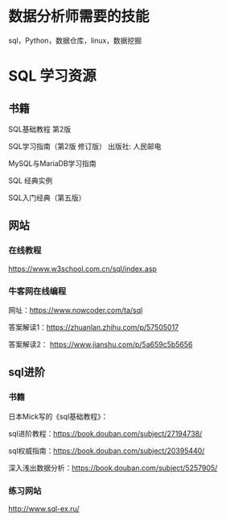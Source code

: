 # 数据分析师需要的技能

sql，Python，数据仓库，linux，数据挖掘

# SQL 学习资源

## 书籍

SQL基础教程 第2版

SQL学习指南（第2版 修订版） 出版社: 人民邮电 

MySQL与MariaDB学习指南

SQL 经典实例

SQL入门经典（第五版）

## 网站

### 在线教程

https://www.w3school.com.cn/sql/index.asp

### 牛客网在线编程

网址：https://www.nowcoder.com/ta/sql

答案解读1：https://zhuanlan.zhihu.com/p/57505017

答案解读2： https://www.jianshu.com/p/5a659c5b5656

## sql进阶

### 书籍

日本Mick写的《sql基础教程》：

sql进阶教程：https://book.douban.com/subject/27194738/

sql权威指南：https://book.douban.com/subject/20395440/

深入浅出数据分析：https://book.douban.com/subject/5257905/


### 练习网站

http://www.sql-ex.ru/







